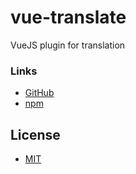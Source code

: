 # vue-translate

VueJS plugin for translation

### Links

*  [GitHub](https://github.com/andrewcaires/vue-translate)
*  [npm](https://www.npmjs.com/package/@andrewcaires/vue-translate)

## License

*  [MIT](https://github.com/andrewcaires/vue-translate/blob/main/LICENSE)
